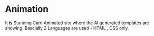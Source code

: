 # Animation
It is Stunning Card Animated site where the AI generated templates are showing.
Bascially 2 Languages are used - HTML , CSS only.
